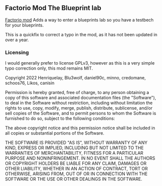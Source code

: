 ## Factorio Mod The Blueprint lab
[Factorio mod](https://mods.factorio.com/mod/BlueprintLab_design)
Adds a way to enter a blueprints lab so you have a testbech for your blueprints.

This is a quickfix to correct a typo in the mod, as it has not been updated in over a year. 

### Licensing
I would generally prefer to license GPLv3, however as this is a very simple typo correction only, this mod remains MIT. 

Copyright 2022 Henriquelay, Blu3wolf, daniel90c, minno, credomane, schoos76, Likos, canisin

Permission is hereby granted, free of charge, to any person obtaining a copy of this software and associated documentation files (the "Software"), to deal in the Software without restriction, including without limitation the rights to use, copy, modify, merge, publish, distribute, sublicense, and/or sell copies of the Software, and to permit persons to whom the Software is furnished to do so, subject to the following conditions:

The above copyright notice and this permission notice shall be included in all copies or substantial portions of the Software.

THE SOFTWARE IS PROVIDED "AS IS", WITHOUT WARRANTY OF ANY KIND, EXPRESS OR IMPLIED, INCLUDING BUT NOT LIMITED TO THE WARRANTIES OF MERCHANTABILITY, FITNESS FOR A PARTICULAR PURPOSE AND NONINFRINGEMENT. IN NO EVENT SHALL THE AUTHORS OR COPYRIGHT HOLDERS BE LIABLE FOR ANY CLAIM, DAMAGES OR OTHER LIABILITY, WHETHER IN AN ACTION OF CONTRACT, TORT OR OTHERWISE, ARISING FROM, OUT OF OR IN CONNECTION WITH THE SOFTWARE OR THE USE OR OTHER DEALINGS IN THE SOFTWARE.
